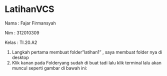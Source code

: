 # LatihanVCS
Nama	: Fajar Firmansyah

Nim	: 312010309

Kelas	: TI.20.A2
 
1. Langkah pertama membuat folder”latihan1” , saya membuat folder nya di desktop
2. Klik kanan pada Folderyang sudah di buat tadi lalu klik terminal lalu akan muncul seperti gambar di bawah ini:

